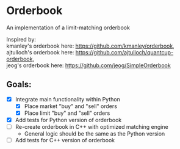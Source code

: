 # Orderbook
An implementation of a limit-matching orderbook

Inspired by:  
kmanley's orderbook here: https://github.com/kmanley/orderbook,  
ajtulloch's orderbook here: https://github.com/ajtulloch/quantcup-orderbook,  
jeog's orderbook here: https://github.com/jeog/SimpleOrderbook

## Goals:
- [x] Integrate main functionality within Python
  - [x] Place market "buy" and "sell" orders
  - [x] Place limit "buy" and "sell" orders
- [x] Add tests for Python version of orderbook
- [ ] Re-create orderbook in C++ with optimized matching engine
  - General logic should be the same as the Python version
- [ ] Add tests for C++ version of orderbook